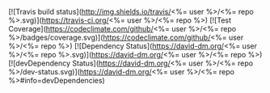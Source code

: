 [![Travis build status](http://img.shields.io/travis/<%= user %>/<%= repo %>.svg)](https://travis-ci.org/<%= user %>/<%= repo %>)
[![Test Coverage](https://codeclimate.com/github/<%= user %>/<%= repo %>/badges/coverage.svg)](https://codeclimate.com/github/<%= user %>/<%= repo %>)
[![Dependency Status](https://david-dm.org/<%= user %>/<%= repo %>.svg)](https://david-dm.org/<%= user %>/<%= repo %>)
[![devDependency Status](https://david-dm.org/<%= user %>/<%= repo %>/dev-status.svg)](https://david-dm.org/<%= user %>/<%= repo %>#info=devDependencies)
